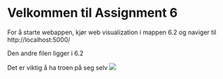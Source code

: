 # Velkommen til Assignment 6

For å starte webappen, kjør web visualization i mappen 6.2 og naviger til http://localhost:5000/ 

Den andre filen ligger i 6.2

Det er viktig å ha troen på seg selv
![](https://i.imgur.com/mV8PQxj.gif)

